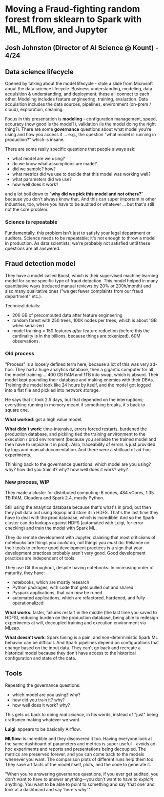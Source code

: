 # Moving a Fraud-fighting random forest from sklearn to Spark with ML, MLflow, and Jupyter

## Josh Johnston (Director of AI Science @ Kount) - 4/24

## Data science lifecycle

Opened by talking about the model lifecycle - stole a slide from Microsoft about the data science lifecycle. Business understanding, modeling, data acquisition & understanding, and deployment; these all connect to each other. Modeling includes feature engineering, training, evaluation. Data acquisition includes the data sources, pipelines, environment (on-prem / cloud), exploration, cleaning.

Focus in this presentation is **modeling** - configuration management, speed, accuracy (how good is the model?), validation (is the model doing the right thing?). There are some **governance** questions about what model you're using and how you access it … e.g., the question "what model is running in production?" which is insane.

There are some really specific questions that people always ask:

* what model are we using?
* do we know what assumptions are made?
* did we sample? how?
* what metrics did we use to decide that this model was working well?
* what parameters did we use?
* how well does it work?

and a lot boil down to "**why did we pick this model and not others?**" because you don't always know that. And this can super important in other industries, too, where you have to be audited or whatever … but that's still not the core problem. 

### Science is repeatable

Fundamentally, this problem isn't just to satisfy your legal department or auditors. Science needs to be repeatable; it's not enough to throw a model in production. As data scientists, we're probably not satisfied until these questions are all answered.

## Fraud detection model

They have a model called Boost, which is their supervised machine learning model for some specific type of fraud detection. This model helped in many quantitative ways (reduced manual reviews by 20% or 200h/month) and also many qualitative ones ("we get fewer complaints from our fraud department" etc.).

Technical details:

* 200 GB of precomputed data after feature engineering
* random forest with 250 trees, 100K nodes per trees, which is about 1GB when serialized
* model training = 150 features *after* feature reduction (before this the cardinality is in the billions, because things are tokenized), 60M observations.

### Old process

"Process" is a loosely defined term here, because a lot of this was very ad-hoc. They had a huge analytics database, then a gigantic computer for all the model training … 400 GB RAM and 1TB into swap, which is absurd. Their model kept pounding their database and making enemies with their DBAs. Training the model took like 24 hours by itself, and the model got logged into a flat file and pickled into network storage.

He says that it took 2.5 days, but that depended on the interruptions; everything running in memory meant if something breaks, it's back to square one.

**What worked**: got a high value model.

**What didn't work**: time-intensive, errors forced restarts, burdened the production database, and pickling tied the training environment to the execution / prod environment (because you serialize the trained model and then have to unpickle it in prod). Also, traceability of errors is just provided by logs and manual documentation. And there were a shitload of ad-hoc experiments.

Thinking back to the governance questions: which model are you using? why? how did you train it? why? how well does it work? why?

### New process, WIP

They made a cluster for distributed computing: 6 nodes, 484 vCores, 1.35 TB RAM, Cloudera and Spark 2.4, mostly Python.

Still using the analytics database because that's what's in prod; but then they pull data out using Sqoop and store it in HDFS. That's the last time they have to deal with the prod database, which is incredible! And so the Spark cluster can do lookups against HDFS (automated with Luigi, for error checking) and train the model with Spark ML. 

They do remote development with Jupyter, claiming that most criticisms of notebooks are things you *could* do, not things you *must* do. Reliance on their tools to enforce good development practices is a sign that your development practices probably aren't very good. Good development practices are independent of tools.

They use Git throughout, despite having notebooks. In increasing order of maturity, they have:

* notebooks, which are mostly research
* Python packages, with code that gets pulled out and shared
* Pyspark applications, that can now be runed
* automated applications, which are refactored, hardened, and fully operationalized

**What works**: faster, failures restart in the middle (the last time you saved to HDFS), reducing burden on the production database, being able to redesign experiments at will, decoupled training and execution environment via MLeap.

**What doesn't work**: Spark tuning is a pain, and non-deterministic Spark ML behavior can be difficult. And Spark pipelines depend on configurations that change based on the input data. They can't go back and recreate a historical model because they don't have access to the historical configuration and state of the data.

## Tools

Repeating the governance questions:

* which model are you using? why?
* how did you train it? why?
* how well does it work? why?

This gets us back to doing *real science*, in his words, instead of "just" being craftsmen making whatever we want.

**Luigi**: appears to be basically Airflow.

**MLflow**: is incredible and they discovered it too. Having everyone look at the same dashboard of parameters and metrics is super useful - avoids ad-hoc experiments and reports and presentations being decoupled. The metrics are preserved forever, and you can come back to the models whenever you want. The comparison plots of different runs help them too. They save artifacts of the model itself, plots, and the code to generate it.

"When you're answering governance questions, if you ever get audited, you don't want to have to answer anything—you don't want to have to *explain* anything. You want to be able to point to something and say 'that one' and look at a dashboard and say 'here's why.'"